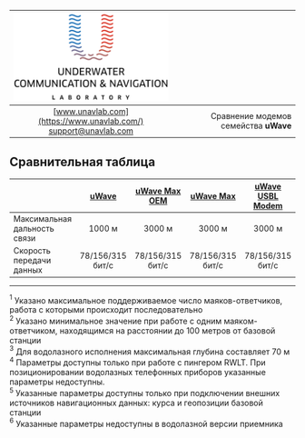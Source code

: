<div style="page-break-after: always;"></div>

| ![logo](/documentation/sm_logo.png) | |
| :---: | ---: |
| [www.unavlab.com](https://www.unavlab.com/) <br/> [support@unavlab.com](mailto:support@unavlab.com) | Сравнение модемов семейства **uWave** |

<div style="page-break-after: always;"></div>

## Сравнительная таблица

|  | [uWave](/documentation/RU/uWAVE/uWAVE_Specification_ru.md) | [uWave Max OEM](/documentation/RU/uWAVE/uWAVE_Max_OEM_Specification_ru.md) | [uWave Max](/documentation/RU/uWAVE/uWAVE_Max_Specification_ru.md) | [uWave USBL Modem](/documentation/RU/uWAVE/uWAVE_USBL_Modem_Specification_ru.md) | 
| :--- | :---: | :---: | :---: | :---: | 
| Максимальная дальность связи | 1000 м | 3000 м | 3000 м | 3000 м |
| Скорость передачи данных | 78/156/315 бит/с | 78/156/315 бит/с | 78/156/315 бит/с | 78/156/315 бит/с |


<div style="page-break-after: always;"></div>

________________
<a name="footnote1"><sup>1</sup></a> Указано максимальное поддерживаемое число маяков-ответчиков, работа с которыми происходит последовательно  
<a name="footnote2"><sup>2</sup></a> Указано минимальное значение при работе с одним маяком-ответчиком, находящимся на расстоянии до 100 метров от базовой станции  
<a name="footnote3"><sup>3</sup></a> Для водолазного исполнения максимальная глубина составляет 70 м  
<a name="footnote4"><sup>4</sup></a> Параметры доступны только при работе с пингером RWLT. При позиционировании водолазных телефонных приборов указанные параметры недоступны.  
<a name="footnote5"><sup>5</sup></a> Указанные параметры доступны только при подключении внешних источников навигационных данных: курса и геопозиции базовой станции   
<a name="footnote6"><sup>6</sup></a> Указанные параметры недоступны в водолазной версии приемника  
  
<div style="page-break-after: always;"></div>
